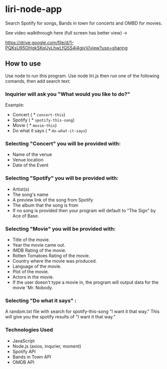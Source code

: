 # liri-node-app

Search Spotify for songs, Bands in town for concerts and OMBD for movies.

See video walkthrough here (full screen has better view) -> 

https://drive.google.com/file/d/1-PQKsU95OHgkSKqUyLhwLfQSS4j4gjvV/view?usp=sharing

## How to use 
Use node to run this program. Use node liri.js then run one of the following comands, then add search text:

### Inquirier will ask you "What would you like to do?"

Example:
* Concert ( * `concert-this`)
* Spotify ( * `spotify-this-song`)
* Movie ( * `movie-this`)
* Do what it says ( * `do-what-it-says`)

### Selecting "Concert" you will be provided with:

* Name of the venue
* Venue location
* Date of the Event

### Selecting "Spotify" you will be provided with:

* Artist(s)
* The song's name
* A preview link of the song from Spotify
* The album that the song is from
* If no song is provided then your program will default to "The Sign" by Ace of Base.

### Selecting "Movie" you will be provided with:

* Title of the movie.
* Year the movie came out.
* IMDB Rating of the movie.
* Rotten Tomatoes Rating of the movie.
* Country where the movie was produced.
* Language of the movie.
* Plot of the movie.
* Actors in the movie.
* If the user doesn't type a movie in, the program will output data for the movie 'Mr. Nobody.

### Selecting "Do what it says" :

A random.txt file with search for spotify-this-song "I want it that way." 
This will give you the spotify results of "I want it that way."

### Technologies Used
* JavaScript
* Node.js (axios, inqurier, moment)
* Spotify API
* Bands in Town API
* OMDB API

